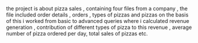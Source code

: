 the project is about pizza sales , containing four files from a company , the file included order details , orders , types of pizzas and pizzas 
on the basis of this i worked from basic to advanced queries where i calculated revenue generation , contribution of different types of pizza to this revenue , average number of pizza ordered per day, total sales of pizzas etc.
